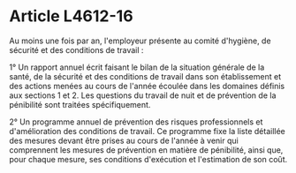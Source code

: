 # Article L4612-16

Au moins une fois par an, l'employeur présente au comité d'hygiène, de sécurité et des conditions de travail : 

1° Un rapport annuel écrit faisant le bilan de la situation générale de la santé, de la sécurité et des conditions de travail dans son établissement et des actions menées au cours de l'année écoulée dans les domaines définis aux sections 1 et 2. Les questions du travail de nuit et de prévention de la pénibilité sont traitées spécifiquement. 

2° Un programme annuel de prévention des risques professionnels et d'amélioration des conditions de travail. Ce programme fixe la liste détaillée des mesures devant être prises au cours de l'année à venir qui comprennent les mesures de prévention en matière de pénibilité, ainsi que, pour chaque mesure, ses conditions d'exécution et l'estimation de son coût.